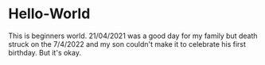 # Hello-World
This is beginners world. 21/04/2021 was a good day for my family but death struck on the 7/4/2022 and my son couldn't make it to celebrate his first birthday. 
But it's okay.
